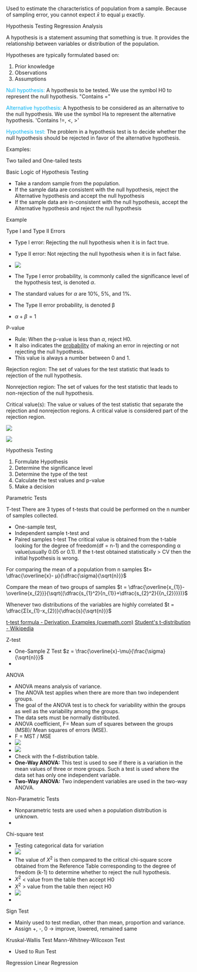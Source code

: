 
Used to estimate the characteristics of population from a sample.
Because of sampling error, you cannot expect $\bar{x}$ to equal μ exactly.

Hypothesis Testing
Regression Analysis

A hypothesis is a statement assuming that something is true. It provides the relationship between variables or distribution of the population.

Hypotheses are typically formulated based on: 
1. Prior knowledge 
2. Observations 
3. Assumptions

<font color="#00b0f0">Null hypothesis:</font> A hypothesis to be tested. We use the symbol H0 to represent the null hypothesis. "Contains ="

<font color="#00b0f0">Alternative hypothesis:</font> A hypothesis to be considered as an alternative to the null hypothesis. We use the symbol Ha to represent the alternative hypothesis. 'Contains !=, <, >'

<font color="#00b0f0">Hypothesis test:</font> The problem in a hypothesis test is to decide whether the null hypothesis should be rejected in favor of the alternative hypothesis.

Examples:

Two tailed and One-tailed tests

Basic Logic of Hypothesis Testing 
- Take a random sample from the population. 
- If the sample data are consistent with the null hypothesis, reject the Alternative hypothesis and accept the null hypothesis
- If the sample data are in-consistent with the null hypothesis, accept the Alternative hypothesis and reject the null hypothesis

Example


Type I and Type II Errors

- Type I error: Rejecting the null hypothesis when it is in fact true. 
- Type II error: Not rejecting the null hypothesis when it is in fact false.

- ![](images/Pasted%20image%2020231206162116.png) 
- The Type I error probability, is commonly called the significance level of the hypothesis test, is denoted $\alpha$.
- The standard values for $\alpha$ are 10%, 5%, and 1%.
- The Type II error probability, is denoted β
- $\alpha + \beta = 1$ 

P-value

- Rule: When the p-value is less than $\alpha$, reject H0.
- It also indicates the [probability](https://www.cuemath.com/data/probability/) of making an error in rejecting or not rejecting the null hypothesis.
- This value is always a number between 0 and 1.


Rejection region: The set of values for the test statistic that leads to rejection of the null hypothesis. 

Nonrejection region: The set of values for the test statistic that leads to non-rejection of the null hypothesis. 

Critical value(s): The value or values of the test statistic that separate the rejection and nonrejection regions. A critical value is considered part of the rejection region.

![](images/Pasted%20image%2020231206160413.png)

![](images/Pasted%20image%2020231206160431.png)


Hypothesis Testing

1. Formulate Hypothesis
2. Determine the significance level
3. Determine the type of the test
4. Calculate the test values and p-value
5. Make a decision

Parametric Tests

T-test
There are 3 types of t-tests that could be performed on the n number of samples collected.
- One-sample test,
- Independent sample t-test and
- Paired samples t-test
The critical value is obtained from the t-table looking for the degree of freedom(df = n-1) and the corresponding α value(usually 0.05 or 0.1). If the t-test obtained statistically > CV then the initial hypothesis is wrong.

For comparing the mean of a population from n samples
$t= \dfrac{\overline{x}- μ}{\dfrac{\sigma}{\sqrt{n}}}$

Compare the mean of two groups of samples
$t = \dfrac{\overline{x_{1}}-\overline{x_{2}}}{\sqrt{(\dfrac{s_{1}^2}{n_{1}}+\dfrac{s_{2}^2}{{n_{2}}}})}$

Whenever two distributions of the variables are highly correlated
$t = \dfrac{Σ(x_{1}-x_{2})}{\dfrac{s}{\sqrt{n}}}$

[t-test formula - Derivation, Examples (cuemath.com)](https://www.cuemath.com/t-test-formula/)
[Student's t-distribution - Wikipedia](https://en.wikipedia.org/wiki/Student%27s_t-distribution#Table_of_selected_values)

Z-test

- One-Sample Z Test $z = \frac{\overline{x}-\mu}{\frac{\sigma}{\sqrt{n}}}$
- 
ANOVA
- ANOVA means analysis of variance.
- The ANOVA test applies when there are more than two independent groups.
- The goal of the ANOVA test is to check for variability within the groups as well as the variability among the groups.
- The data sets must be normally distributed.
- ANOVA coefficient, F= Mean sum of squares between the groups (MSB)/ Mean squares of errors (MSE).
- F = MST / MSE
- ![](images/Pasted%20image%2020231216181103.png)
- ![](images/Pasted%20image%2020231216181451.png)
- Check with the f-distribution table.
- **One-Way ANOVA:** This test is used to see if there is a variation in the mean values of three or more groups. Such a test is used where the data set has only one independent variable.
- **Two-Way ANOVA:** Two independent variables are used in the two-way ANOVA.

Non-Parametric Tests 

- Nonparametric tests are used when a population distribution is unknown.
- 

Chi-square test
- Testing categorical data for variation
- ![](images/Pasted%20image%2020231215164536.png)
- The value of $X^2$ is then compared to the critical chi-square score obtained from the Reference Table corresponding to the degree of freedom (k-1) to determine whether to reject the null hypothesis.
- $X^2$ < value from the table then accept H0
- $X^2$ > value from the table then reject H0
- ![](images/Pasted%20image%2020231215191408.png)
- 
	
	
Sign Test

- Mainly used to test median, other than mean, proportion and variance.
- Assign +, -, 0 -> improve, lowered, remained same
	
	
	
Kruskal-Wallis Test
Mann-Whitney-Wilcoxon Test
- Used to
Run Test

Regression
	Linear Regression


